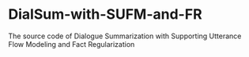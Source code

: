 # DialSum-with-SUFM-and-FR
The source code of Dialogue Summarization with Supporting Utterance Flow Modeling and Fact Regularization
